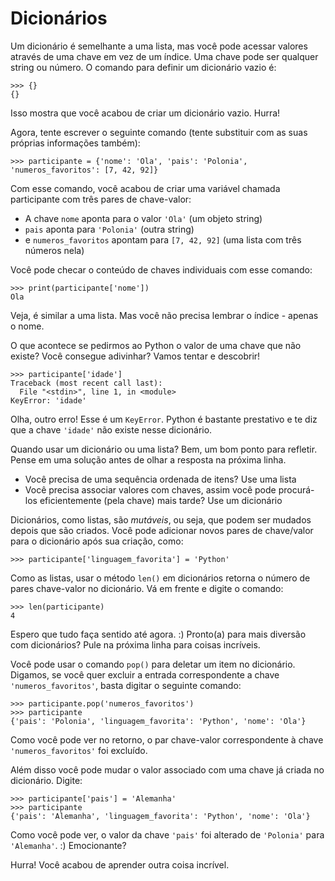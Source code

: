 # Dicionários

Um dicionário é semelhante a uma lista, mas você pode acessar valores através de uma chave em vez de um índice. Uma chave pode ser qualquer string ou número. O comando para definir um dicionário vazio é:

```text
>>> {}
{}
```

Isso mostra que você acabou de criar um dicionário vazio. Hurra!

Agora, tente escrever o seguinte comando \(tente substituir com as suas próprias informações também\):

```text
>>> participante = {'nome': 'Ola', 'pais': 'Polonia', 'numeros_favoritos': [7, 42, 92]}
```

Com esse comando, você acabou de criar uma variável chamada participante com três pares de chave-valor:

* A chave `nome` aponta para o valor `'Ola'` \(um objeto string\)
* `pais` aponta para `'Polonia'` \(outra string\)
* e `numeros_favoritos` apontam para `[7, 42, 92]` \(uma lista com três números nela\)

Você pode checar o conteúdo de chaves individuais com esse comando:

```text
>>> print(participante['nome'])
Ola
```

Veja, é similar a uma lista. Mas você não precisa lembrar o índice - apenas o nome.

O que acontece se pedirmos ao Python o valor de uma chave que não existe? Você consegue adivinhar? Vamos tentar e descobrir!

```text
>>> participante['idade']
Traceback (most recent call last):
  File "<stdin>", line 1, in <module>
KeyError: 'idade'
```

Olha, outro erro! Esse é um `KeyError`. Python é bastante prestativo e te diz que a chave `'idade'` não existe nesse dicionário.

Quando usar um dicionário ou uma lista? Bem, um bom ponto para refletir. Pense em uma solução antes de olhar a resposta na próxima linha.

* Você precisa de uma sequência ordenada de itens? Use uma lista
* Você precisa associar valores com chaves, assim você pode procurá-los eficientemente \(pela chave\) mais tarde? Use um dicionário

Dicionários, como listas, são _mutáveis_, ou seja, que podem ser mudados depois que são criados. Você pode adicionar novos pares de chave/valor para o dicionário após sua criação, como:

```text
>>> participante['linguagem_favorita'] = 'Python'
```

Como as listas, usar o método `len()` em dicionários retorna o número de pares chave-valor no dicionário. Vá em frente e digite o comando:

```text
>>> len(participante)
4
```

Espero que tudo faça sentido até agora. :\) Pronto\(a\) para mais diversão com dicionários? Pule na próxima linha para coisas incríveis.

Você pode usar o comando `pop()` para deletar um item no dicionário. Digamos, se você quer excluir a entrada correspondente a chave `'numeros_favoritos'`, basta digitar o seguinte comando:

```text
>>> participante.pop('numeros_favoritos')
>>> participante
{'pais': 'Polonia', 'linguagem_favorita': 'Python', 'nome': 'Ola'}
```

Como você pode ver no retorno, o par chave-valor correspondente à chave `'numeros_favoritos'` foi excluído.

Além disso você pode mudar o valor associado com uma chave já criada no dicionário. Digite:

```text
>>> participante['pais'] = 'Alemanha'
>>> participante
{'pais': 'Alemanha', 'linguagem_favorita': 'Python', 'nome': 'Ola'}
```

Como você pode ver, o valor da chave `'pais'` foi alterado de `'Polonia'` para `'Alemanha'`. :\) Emocionante?

Hurra! Você acabou de aprender outra coisa incrível.

